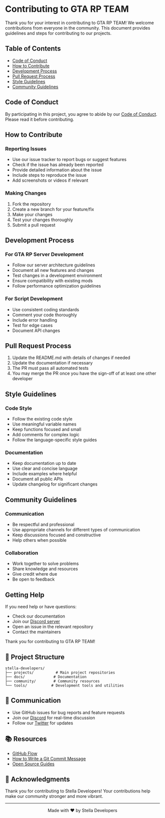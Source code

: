 # Contributing to GTA RP TEAM

Thank you for your interest in contributing to GTA RP TEAM! We welcome contributions from everyone in the community. This document provides guidelines and steps for contributing to our projects.

## Table of Contents
- [Code of Conduct](#code-of-conduct)
- [How to Contribute](#how-to-contribute)
- [Development Process](#development-process)
- [Pull Request Process](#pull-request-process)
- [Style Guidelines](#style-guidelines)
- [Community Guidelines](#community-guidelines)

## Code of Conduct

By participating in this project, you agree to abide by our [Code of Conduct](CODE_OF_CONDUCT.md). Please read it before contributing.

## How to Contribute

### Reporting Issues
- Use our issue tracker to report bugs or suggest features
- Check if the issue has already been reported
- Provide detailed information about the issue
- Include steps to reproduce the issue
- Add screenshots or videos if relevant

### Making Changes
1. Fork the repository
2. Create a new branch for your feature/fix
3. Make your changes
4. Test your changes thoroughly
5. Submit a pull request

## Development Process

### For GTA RP Server Development
- Follow our server architecture guidelines
- Document all new features and changes
- Test changes in a development environment
- Ensure compatibility with existing mods
- Follow performance optimization guidelines

### For Script Development
- Use consistent coding standards
- Comment your code thoroughly
- Include error handling
- Test for edge cases
- Document API changes

## Pull Request Process

1. Update the README.md with details of changes if needed
2. Update the documentation if necessary
3. The PR must pass all automated tests
4. You may merge the PR once you have the sign-off of at least one other developer

## Style Guidelines

### Code Style
- Follow the existing code style
- Use meaningful variable names
- Keep functions focused and small
- Add comments for complex logic
- Follow the language-specific style guides

### Documentation
- Keep documentation up to date
- Use clear and concise language
- Include examples where helpful
- Document all public APIs
- Update changelog for significant changes

## Community Guidelines

### Communication
- Be respectful and professional
- Use appropriate channels for different types of communication
- Keep discussions focused and constructive
- Help others when possible

### Collaboration
- Work together to solve problems
- Share knowledge and resources
- Give credit where due
- Be open to feedback

## Getting Help

If you need help or have questions:
- Check our documentation
- Join our [Discord server](https://discord.gg/gta-rp-team)
- Open an issue in the relevant repository
- Contact the maintainers

Thank you for contributing to GTA RP TEAM!

## 🎯 Project Structure

```
stella-developers/
├── projects/          # Main project repositories
├── docs/             # Documentation
├── community/        # Community resources
└── tools/           # Development tools and utilities
```

## 💬 Communication

- Use GitHub issues for bug reports and feature requests
- Join our [Discord](https://discord.gg/stella-dev) for real-time discussion
- Follow our [Twitter](https://twitter.com/stella_devs) for updates

## 📚 Resources

- [GitHub Flow](https://guides.github.com/introduction/flow/)
- [How to Write a Git Commit Message](https://chris.beams.io/posts/git-commit/)
- [Open Source Guides](https://opensource.guide/)

## 🙏 Acknowledgments

Thank you for contributing to Stella Developers! Your contributions help make our community stronger and more vibrant.

---

<div align="center">
  
  Made with ❤️ by Stella Developers
  
</div> 